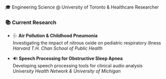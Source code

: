 🎓 Engineering Science @ University of Toronto & Healthcare Researcher

### 📚 Current Research

- 🩺 **Air Pollution & Childhood Pneumonia**  
  Investigating the impact of nitrous oxide  on pediatric respiratory illness  
  *Harvard T.H. Chan School of Public Health*

- 🔊 **Speech Processing for Obstructive Sleep Apnea**  
  Developing speech processing tools for clinical audio analysis  
  *University Health Network & University of Michigan*


<!--
**jacqzhu/jacqzhu** is a ✨ _special_ ✨ repository because its `README.md` (this file) appears on your GitHub profile.

Here are some ideas to get you started:

- 🔭 I’m currently working on ...
- 🌱 I’m currently learning ...
- 👯 I’m looking to collaborate on ...
- 🤔 I’m looking for help with ...
- 💬 Ask me about ...
- 📫 How to reach me: ...
- 😄 Pronouns: ...
- ⚡ Fun fact: ...
-->
